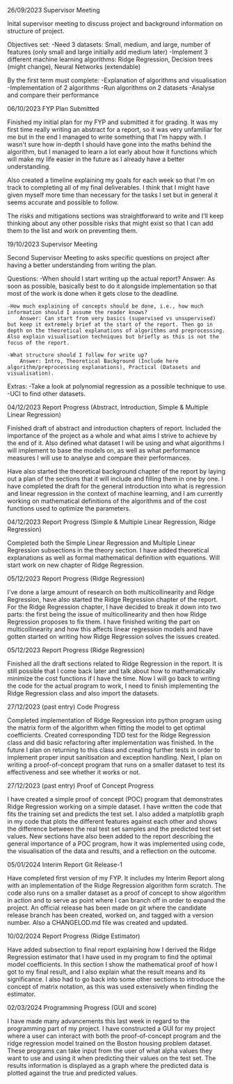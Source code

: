 26/09/2023
Supervisor Meeting

Inital supervisor meeting to discuss project and background information on structure of project.

Objectives set:
	-Need 3 datasets: Small, medium, and large, number of features (only small and large initially add medium later)
	-Implement 3 different machine learning algorithms: Ridge Regression, Decision trees (might change), Neural Networks (extendable)
	
By the first term must complete:
	-Explanation of algorithms and visualisation
	-Implementation of 2 algorithms
	-Run algorithms on 2 datasets
	-Analyse and compare their performance
	

06/10/2023
FYP Plan Submitted

Finished my initial plan for my FYP and submitted it for grading. It was my first time really writing an abstract for a report, so it was very unfamiliar for me but in the end I managed to write something that I'm happy with. I wasn't sure how in-depth I should have gone into the maths behind the algorithm, but I managed to learn a lot early about how it functions which will make my life easier in the future as I already have a better understanding. 

Also created a timeline explaining my goals for each week so that I'm on track to completing all of my final deliverables. I think that I might have given myself more time than necessary for the tasks I set but in general it seems accurate and possible to follow.

The risks and mitigations sections was straightforward to write and I'll keep thinking about any other possible risks that might exist so that I can add them to the list and work on preventing them.


19/10/2023
Supervisor Meeting

Second Supervisor Meeting to asks specific questions on project after having a better understanding from writing the plan.

Questions:
	-When should I start writing up the actual report?
		Answer: As soon as possible, basically best to do it alongside implementation so that most of the work is done when it gets close to the deadline.
	
	-How much explaining of concepts should be done, i.e., how much information should I assume the reader knows?
		Answer: Can start from very basics (supervised vs unsupervised) but keep it extremely brief at the start of the report. Then go in depth on the theoretical explanations of algorithms and preprocessing. Also explain visualisation techniques but briefly as this is not the focus of the report.
		
	-What structure should I follow for write up?
		Answer: Intro, Theoretical Background (Include here algorithm/preprocessing explanations), Practical (Datasets and visualisation).
		
Extras:
	-Take a look at polynomial regression as a possible technique to use.
	-UCI to find other datasets.
	

04/12/2023
Report Progress (Abstract, Introduction, Simple & Multiple Linear Regression)

Finished draft of abstract and introduction chapters of report. Included the importance of the project as a whole and what aims I strive to achieve by the end of it. Also defined what dataset I will be using and what algorithms I will implement to base the models on, as well as what performance measures I will use to analyse and compare their performances.

Have also started the theoretical background chapter of the report by laying out a plan of the sections that it will include and filling them in one by one. I have completed the draft for the general introduction into what is regression and linear regression in the context of machine learning, and I am currently working on mathematical definitions of the algorithms and of the cost functions used to optimize the parameters.


04/12/2023
Report Progress (Simple & Multiple Linear Regression, Ridge Regression)

Completed both the Simple Linear Regression and Multiple Linear Regression subsections in the theory section. I have added theoretical explanations as well as formal mathematical definition with equations. Will start work on new chapter of Ridge Regression.


05/12/2023
Report Progress (Ridge Regression)

I've done a large amount of research on both multicollinearity and Ridge Regression, have also started the Ridge Regression chapter of the report. For the Ridge Regression chapter, I have decided to break it down into two parts: the first being the issue of multicollinearity and then how Ridge Regression proposes to fix them. I have finished writing the part on multicollinearity and how this affects linear regression models and have gotten started on writing how Ridge Regression solves the issues created.


05/12/2023
Report Progress (Ridge Regression)

Finished all the draft sections related to Ridge Regression in the report. It is still possible that I come back later and talk about how to mathematically minimize the cost functions if I have the time. Now I will go back to writing the code for the actual program to work, I need to finish implementing the Ridge Regression class and also import the datasets.


27/12/2023 (past entry)
Code Progress 

Completed implementation of Ridge Regression into python program using the matrix form of the algorithm when fitting the model to get optimal coefficients. Created corresponding TDD test for the Ridge Regression class and did basic refactoring after implementation was finished. In the future I plan on returning to  this class and creating further tests in order to implement proper input sanitisation and exception handling. Next, I plan on writing a proof-of-concept program that runs on a smaller dataset to test its effectiveness and see whether it works or not.


27/12/2023 (past entry)
Proof of Concept Progress

I have created a simple proof of concept (POC) program that demonstrates Ridge Regression working on a simple dataset. I have written the code that fits the training set and predicts the test set. I also added a matplotlib graph in my code that plots the different features against each other and shows the difference between the real test set samples and the predicted test set values. New sections have also been added to the report describing the general importance of a POC program, how it was implemented using code, the visualisation of the data and results, and a reflection on the outcome.


05/01/2024
Interim Report Git Release-1

Have completed first version of my FYP. It includes my Interim Report along with an implementation of the Ridge Regression algorithm form scratch. The code also runs on a smaller dataset as a proof of concept to show algorithm in action and to serve as point where I can branch off in order to expand the project. An official release has been made on git where the candidate release branch has been created, worked on, and tagged with a version number. Also a CHANGELOD.md file was created and updated.


10/02/2024
Report Progress (Ridge Estimator)

Have added subsection to final report explaining how I derived the Ridge Regression estimator that I have used in my program to find the optimal model coefficients. In this section I show the mathematical proof of how I got to my final result, and I also explain what the result means and its significance. I also had to go back into some other sections to introduce the concept of matrix notation, as this was used extensively when finding the estimator.


02/03/2024
Programming Progress (GUI and score)

I have made many advancements this last week in regard to the programming part of my project. I have constructed a GUI for my project where a user can interact with both the proof-of-concept program and the ridge regression model trained on the Boston housing problem dataset. These programs can take input from the user of what alpha values they want to use and using it when predicting their values on the test set. The results information is displayed as a graph where the predicted data is plotted against the true and predicted values.